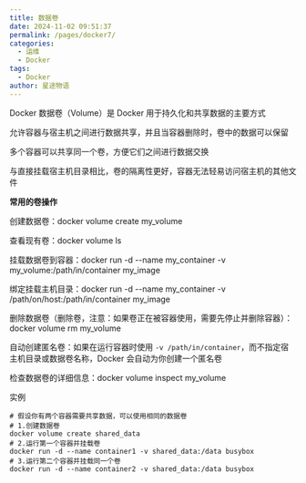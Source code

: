 ```yaml
---
title: 数据卷
date: 2024-11-02 09:51:37
permalink: /pages/docker7/
categories:
  - 运维
  - Docker
tags:
  - Docker
author: 星途物语
---
```

Docker 数据卷（Volume）是 Docker 用于持久化和共享数据的主要方式

允许容器与宿主机之间进行数据共享，并且当容器删除时，卷中的数据可以保留

多个容器可以共享同一个卷，方便它们之间进行数据交换

与直接挂载宿主机目录相比，卷的隔离性更好，容器无法轻易访问宿主机的其他文件

**常用的卷操作**

创建数据卷：docker volume create my_volume

查看现有卷：docker volume ls

挂载数据卷到容器：docker run -d --name my_container -v my_volume:/path/in/container my_image

绑定挂载主机目录：docker run -d --name my_container -v /path/on/host:/path/in/container my_image

删除数据卷（删除卷，注意：如果卷正在被容器使用，需要先停止并删除容器）：docker volume rm my_volume

自动创建匿名卷：如果在运行容器时使用 `-v /path/in/container`，而不指定宿主机目录或数据卷名称，Docker 会自动为你创建一个匿名卷

检查数据卷的详细信息：docker volume inspect my_volume

实例

```shell
# 假设你有两个容器需要共享数据，可以使用相同的数据卷
# 1.创建数据卷
docker volume create shared_data
# 2.运行第一个容器并挂载卷
docker run -d --name container1 -v shared_data:/data busybox
# 3.运行第二个容器并挂载同一个卷
docker run -d --name container2 -v shared_data:/data busybox
```